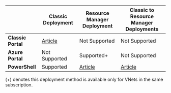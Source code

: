 |  | **Classic Deployment** | **Resource Manager Deployment** | **Classic to Resource Manager Deployments** |
|----------------------------------------|-------------|----------------------|---------------------------------|
| **Classic Portal** | [Article](../articles/vpn-gateway/virtual-networks-configure-vnet-to-vnet-connection.md)  |  Not Supported |  Not Supported |
| **Azure Portal** |  Not Supported | Supported+ |  Not Supported |
| **PowerShell** | Supported | [Article](../articles/vpn-gateway/vpn-gateway-vnet-vnet-rm-ps.md) | [Article](../articles/virtual-network/virtual-networks-arm-asm-s2s.md)

(+) denotes this deployment method is available only for VNets in the same subscription.



